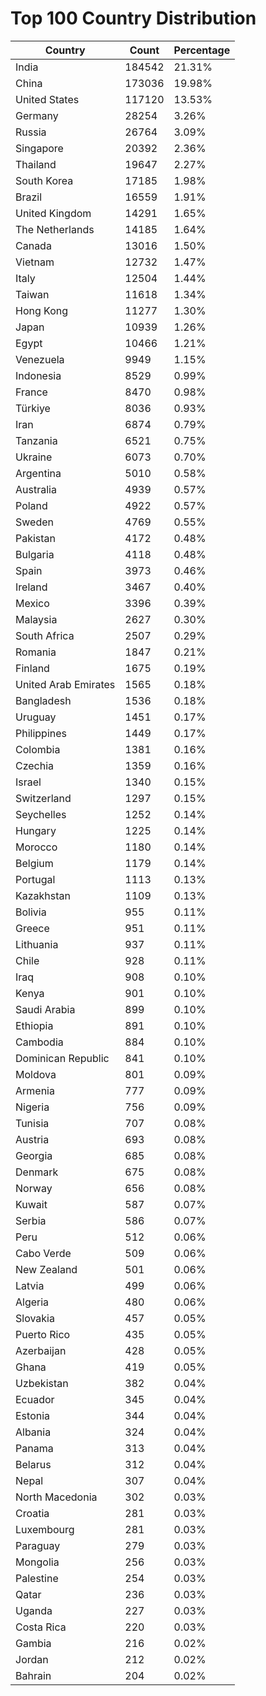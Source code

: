 # Top 100 Country Distribution
| Country | Count | Percentage |
|----|----|----|
| India | 184542 | 21.31% |
| China | 173036 | 19.98% |
| United States | 117120 | 13.53% |
| Germany | 28254 | 3.26% |
| Russia | 26764 | 3.09% |
| Singapore | 20392 | 2.36% |
| Thailand | 19647 | 2.27% |
| South Korea | 17185 | 1.98% |
| Brazil | 16559 | 1.91% |
| United Kingdom | 14291 | 1.65% |
| The Netherlands | 14185 | 1.64% |
| Canada | 13016 | 1.50% |
| Vietnam | 12732 | 1.47% |
| Italy | 12504 | 1.44% |
| Taiwan | 11618 | 1.34% |
| Hong Kong | 11277 | 1.30% |
| Japan | 10939 | 1.26% |
| Egypt | 10466 | 1.21% |
| Venezuela | 9949 | 1.15% |
| Indonesia | 8529 | 0.99% |
| France | 8470 | 0.98% |
| Türkiye | 8036 | 0.93% |
| Iran | 6874 | 0.79% |
| Tanzania | 6521 | 0.75% |
| Ukraine | 6073 | 0.70% |
| Argentina | 5010 | 0.58% |
| Australia | 4939 | 0.57% |
| Poland | 4922 | 0.57% |
| Sweden | 4769 | 0.55% |
| Pakistan | 4172 | 0.48% |
| Bulgaria | 4118 | 0.48% |
| Spain | 3973 | 0.46% |
| Ireland | 3467 | 0.40% |
| Mexico | 3396 | 0.39% |
| Malaysia | 2627 | 0.30% |
| South Africa | 2507 | 0.29% |
| Romania | 1847 | 0.21% |
| Finland | 1675 | 0.19% |
| United Arab Emirates | 1565 | 0.18% |
| Bangladesh | 1536 | 0.18% |
| Uruguay | 1451 | 0.17% |
| Philippines | 1449 | 0.17% |
| Colombia | 1381 | 0.16% |
| Czechia | 1359 | 0.16% |
| Israel | 1340 | 0.15% |
| Switzerland | 1297 | 0.15% |
| Seychelles | 1252 | 0.14% |
| Hungary | 1225 | 0.14% |
| Morocco | 1180 | 0.14% |
| Belgium | 1179 | 0.14% |
| Portugal | 1113 | 0.13% |
| Kazakhstan | 1109 | 0.13% |
| Bolivia | 955 | 0.11% |
| Greece | 951 | 0.11% |
| Lithuania | 937 | 0.11% |
| Chile | 928 | 0.11% |
| Iraq | 908 | 0.10% |
| Kenya | 901 | 0.10% |
| Saudi Arabia | 899 | 0.10% |
| Ethiopia | 891 | 0.10% |
| Cambodia | 884 | 0.10% |
| Dominican Republic | 841 | 0.10% |
| Moldova | 801 | 0.09% |
| Armenia | 777 | 0.09% |
| Nigeria | 756 | 0.09% |
| Tunisia | 707 | 0.08% |
| Austria | 693 | 0.08% |
| Georgia | 685 | 0.08% |
| Denmark | 675 | 0.08% |
| Norway | 656 | 0.08% |
| Kuwait | 587 | 0.07% |
| Serbia | 586 | 0.07% |
| Peru | 512 | 0.06% |
| Cabo Verde | 509 | 0.06% |
| New Zealand | 501 | 0.06% |
| Latvia | 499 | 0.06% |
| Algeria | 480 | 0.06% |
| Slovakia | 457 | 0.05% |
| Puerto Rico | 435 | 0.05% |
| Azerbaijan | 428 | 0.05% |
| Ghana | 419 | 0.05% |
| Uzbekistan | 382 | 0.04% |
| Ecuador | 345 | 0.04% |
| Estonia | 344 | 0.04% |
| Albania | 324 | 0.04% |
| Panama | 313 | 0.04% |
| Belarus | 312 | 0.04% |
| Nepal | 307 | 0.04% |
| North Macedonia | 302 | 0.03% |
| Croatia | 281 | 0.03% |
| Luxembourg | 281 | 0.03% |
| Paraguay | 279 | 0.03% |
| Mongolia | 256 | 0.03% |
| Palestine | 254 | 0.03% |
| Qatar | 236 | 0.03% |
| Uganda | 227 | 0.03% |
| Costa Rica | 220 | 0.03% |
| Gambia | 216 | 0.02% |
| Jordan | 212 | 0.02% |
| Bahrain | 204 | 0.02% |
